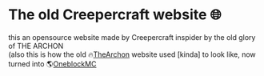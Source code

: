 # The old Creepercraft website 🌐
this an opensource website made by Creepercraft inspider by the old glory of THE ARCHON
<br>
(also this is how the old 🔥[TheArchon](https://web.archive.org/web/20220310095651/https://thearchon.net/) website used [kinda] to look like, now turned into 🌎[OneblockMC](https://oneblockmc.com)
